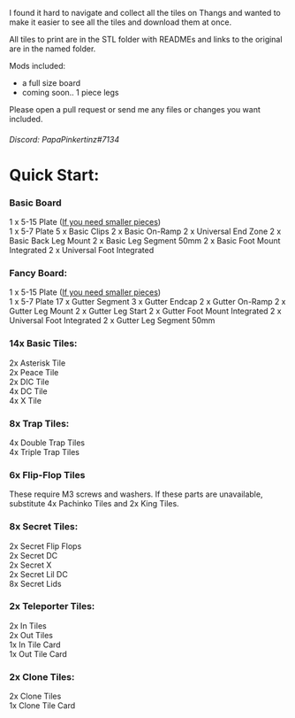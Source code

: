 I found it hard to navigate and collect all the tiles on Thangs and wanted to make it easier to see all the tiles and download them at once.

All tiles to print are in the STL folder with READMEs and links to the original are in the named folder.

Mods included:

- a full size board
- coming soon.. 1 piece legs


Please open a pull request or send me any files or changes you want included.

###### Discord: PapaPinkertinz#7134


# Quick Start:

### Basic Board
1 x 5-15 Plate ([If you need smaller pieces](https://thangs.com/designer/Link%20The%20Cat/3d-model/Hextraction_Board_%5Bfor%20small%20printers%5D-860793))\
1 x 5-7 Plate
5 x Basic Clips
2 x Basic On-Ramp
2 x Universal End Zone
2 x Basic Back Leg Mount
2 x Basic Leg Segment 50mm
2 x Basic Foot Mount Integrated
2 x Universal Foot Integrated


### Fancy Board:
1 x 5-15 Plate ([If you need smaller pieces](https://thangs.com/designer/Link%20The%20Cat/3d-model/Hextraction_Board_%5Bfor%20small%20printers%5D-860793))\
1 x 5-7 Plate
17 x Gutter Segment
3 x Gutter Endcap
2 x Gutter On-Ramp
2 x Gutter Leg Mount
2 x Gutter Leg Start
2 x Gutter Foot Mount Integrated
2 x Universal Foot Integrated
2 x Gutter Leg Segment 50mm

### 14x Basic Tiles:

2x Asterisk Tile\
2x Peace Tile\
2x DIC Tile\
4x DC Tile\
4x X Tile

### 8x Trap Tiles:

4x Double Trap Tiles\
4x Triple Trap Tiles

### 6x Flip-Flop Tiles
These require M3 screws and washers. If these parts are unavailable, substitute 4x Pachinko Tiles and 2x King Tiles.

### 8x Secret Tiles:

2x Secret Flip Flops\
2x Secret DC\
2x Secret X\
2x Secret Lil DC\
8x Secret Lids

### 2x Teleporter Tiles:

2x In Tiles\
2x Out Tiles\
1x In Tile Card\
1x Out Tile Card

### 2x Clone Tiles:

2x Clone Tiles\
1x Clone Tile Card

